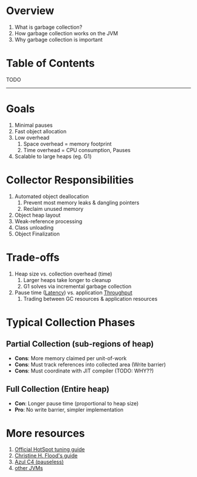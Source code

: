 # Overview
1. What is garbage collection?
1. How garbage collection works on the JVM
1. Why garbage collection is important


# Table of Contents
TODO

--------
# Goals
1. Minimal pauses
1. Fast object allocation
1. Low overhead
    1. Space overhead = memory footprint
    1. Time overhead = CPU consumption, Pauses
1. Scalable to large heaps (eg. G1)


# Collector Responsibilities
1. Automated object deallocation
    1. Prevent most memory leaks & dangling pointers
    1. Reclaim unused memory
1. Object heap layout
1. Weak-reference processing
1. Class unloading
1. Object Finalization


# Trade-offs
1. Heap size vs. collection overhead (time)
    1. Larger heaps take longer to cleanup
    1. G1 solves via incremental garbage collection
1. Pause time ([Latency](https://en.wikipedia.org/wiki/Latency_(engineering))) vs. application [Throughput](https://en.wikipedia.org/wiki/Throughput#:~:text=In%20general%20terms%2C%20throughput%20is,delivery%20over%20a%20communication%20channel.)
    1. Trading between GC resources & application resources


# Typical Collection Phases

## Partial Collection (sub-regions of heap)
- **Cons**: More memory claimed per unit-of-work
- **Cons**: Must track references into collected area (Write barrier)
- **Cons**: Must coordinate with JIT compiler (TODO: WHY??)

## Full Collection (Entire heap)
- **Con**: Longer pause time (proportional to heap size)
- **Pro**: No write barrier, simpler implementation



# More resources
1. [Official HotSpot tuning guide](https://docs.oracle.com/javase/9/gctuning/introduction-garbage-collection-tuning.htm#JSGCT-GUID-8A443184-7E07-4B71-9777-4F12947C8184)
1. [Christine H. Flood's guide](https://blogs.oracle.com/javamagazine/post/understanding-garbage-collectors)
1. [Azul C4 (pauseless)](https://www.azul.com/products/components/pgc/)
1. [other JVMs](https://docs.oracle.com/cd/E15289_01/JRSDK/garbage_collect.htm)

